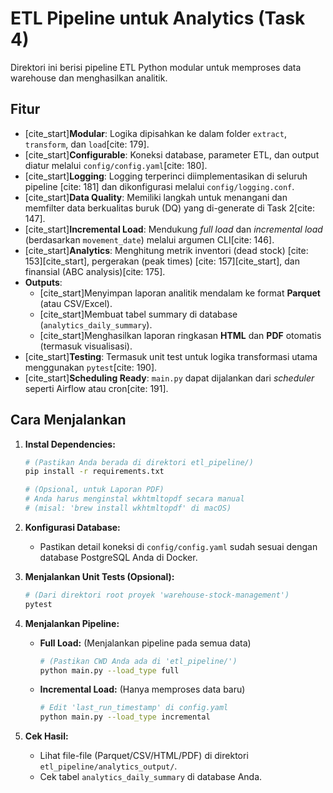 # ETL Pipeline untuk Analytics (Task 4)

Direktori ini berisi pipeline ETL Python modular untuk memproses data warehouse dan menghasilkan analitik.

## Fitur

* [cite_start]**Modular**: Logika dipisahkan ke dalam folder `extract`, `transform`, dan `load`[cite: 179].
* [cite_start]**Configurable**: Koneksi database, parameter ETL, dan output diatur melalui `config/config.yaml`[cite: 180].
* [cite_start]**Logging**: Logging terperinci diimplementasikan di seluruh pipeline [cite: 181] dan dikonfigurasi melalui `config/logging.conf`.
* [cite_start]**Data Quality**: Memiliki langkah untuk menangani dan memfilter data berkualitas buruk (DQ) yang di-generate di Task 2[cite: 147].
* [cite_start]**Incremental Load**: Mendukung *full load* dan *incremental load* (berdasarkan `movement_date`) melalui argumen CLI[cite: 146].
* [cite_start]**Analytics**: Menghitung metrik inventori (dead stock) [cite: 153][cite_start], pergerakan (peak times) [cite: 157][cite_start], dan finansial (ABC analysis)[cite: 175].
* **Outputs**:
    * [cite_start]Menyimpan laporan analitik mendalam ke format **Parquet** (atau CSV/Excel).
    * [cite_start]Membuat tabel summary di database (`analytics_daily_summary`).
    * [cite_start]Menghasilkan laporan ringkasan **HTML** dan **PDF** otomatis (termasuk visualisasi).
* [cite_start]**Testing**: Termasuk unit test untuk logika transformasi utama menggunakan `pytest`[cite: 190].
* [cite_start]**Scheduling Ready**: `main.py` dapat dijalankan dari *scheduler* seperti Airflow atau cron[cite: 191].

## Cara Menjalankan

1.  **Instal Dependencies:**
    ```bash
    # (Pastikan Anda berada di direktori etl_pipeline/)
    pip install -r requirements.txt
    
    # (Opsional, untuk Laporan PDF)
    # Anda harus menginstal wkhtmltopdf secara manual
    # (misal: 'brew install wkhtmltopdf' di macOS)
    ```

2.  **Konfigurasi Database:**
    * Pastikan detail koneksi di `config/config.yaml` sudah sesuai dengan database PostgreSQL Anda di Docker.

3.  **Menjalankan Unit Tests (Opsional):**
    ```bash
    # (Dari direktori root proyek 'warehouse-stock-management')
    pytest
    ```

4.  **Menjalankan Pipeline:**

    * **Full Load:** (Menjalankan pipeline pada semua data)
        ```bash
        # (Pastikan CWD Anda ada di 'etl_pipeline/')
        python main.py --load_type full
        ```

    * **Incremental Load:** (Hanya memproses data baru)
        ```bash
        # Edit 'last_run_timestamp' di config.yaml
        python main.py --load_type incremental
        ```

5.  **Cek Hasil:**
    * Lihat file-file (Parquet/CSV/HTML/PDF) di direktori `etl_pipeline/analytics_output/`.
    * Cek tabel `analytics_daily_summary` di database Anda.